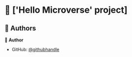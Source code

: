 
# 📖 ['Hello Microverse' project] <a name="about-project"></a>


## 👥 Authors <a name="authors"></a>

👤 **Author**

- GitHub: [@githubhandle](https://github.com/fabriceMUKARAGE)
